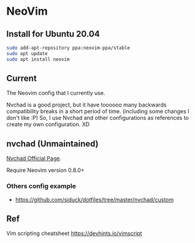 # NeoVim

## Install for Ubuntu 20.04
```bash
sudo add-apt-repository ppa:neovim-ppa/stable
sudo apt update
sudo apt install neovim
```

## Current
The Neovim config that I currently use.

Nvchad is a good project, but it have toooooo many backwards compatibility breaks in a short period of time. (including some changes I don't like :P)
So, I use Nvchad and other configurations as references to create my own configuration. XD

## nvchad (Unmaintained)
[Nvchad Official Page](https://nvchad.github.io/).

Require Neovim version 0.8.0+

### Others config example
- https://github.com/siduck/dotfiles/tree/master/nvchad/custom


## Ref
Vim scripting cheatsheet https://devhints.io/vimscript
